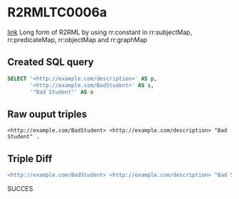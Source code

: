 # R2RMLTC0006a
[link](https://www.w3.org/TR/rdb2rdf-test-cases/#R2RMLTC0006a)
Long form of R2RML by using rr:constant in rr:subjectMap, rr:predicateMap, rr:objectMap and rr:graphMap

## Created SQL query
```sql
SELECT '<http://example.com/description>' AS p,
       '<http://example.com/BadStudent>' AS s,
       '"Bad Student"' AS o
```

## Raw ouput triples
```
<http://example.com/BadStudent> <http://example.com/description> "Bad Student" .
```

## Triple Diff
```diff
<http://example.com/BadStudent> <http://example.com/description> "Bad Student" .
```

SUCCES